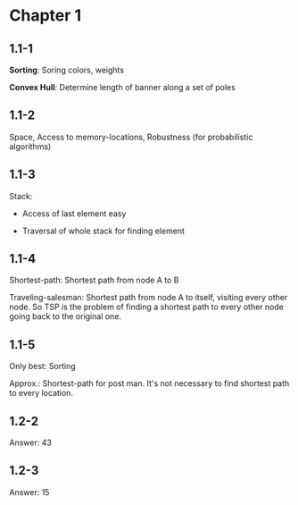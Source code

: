 # Chapter 1

## 1.1-1

**Sorting**: Soring colors, weights

**Convex Hull**: Determine length of banner along a set of poles


## 1.1-2

Space, Access to memory-locations, Robustness (for probabilistic algorithms)

## 1.1-3

Stack:

+ Access of last element easy
- Traversal of whole stack for finding element

## 1.1-4

Shortest-path: Shortest path from node A to B

Traveling-salesman: Shortest path from node A to itself, visiting every other node. So TSP is the problem of finding a shortest path to every other node going back to the original one.

## 1.1-5

Only best: Sorting

Approx.: Shortest-path for post man. It's not necessary to find shortest path to every location.


## 1.2-2

Answer: 43

## 1.2-3

Answer: 15